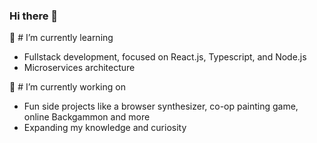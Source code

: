 ### Hi there 👋

🌱 # I’m currently learning
  - Fullstack development, focused on React.js, Typescript, and Node.js
  - Microservices architecture

🔭 # I’m currently working on
  - Fun side projects like a browser synthesizer, co-op painting game, online Backgammon and more
  - Expanding my knowledge and curiosity

    

<!--
**Yonraz/Yonraz** is a ✨ _special_ ✨ repository because its `README.md` (this file) appears on your GitHub profile.

Here are some ideas to get you started:

- 🔭 I’m currently working on ...
- 🌱 I’m currently learning ...
- 👯 I’m looking to collaborate on ...
- 🤔 I’m looking for help with ...
- 💬 Ask me about ...
- 📫 How to reach me: ...
- 😄 Pronouns: ...
- ⚡ Fun fact: ...
-->
